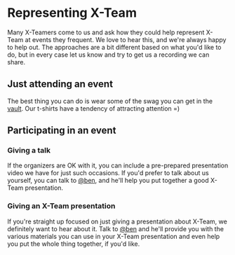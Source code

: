 # Representing X-Team

Many X-Teamers come to us and ask how they could help represent X-Team at events they frequent. We love to hear this, and we're always happy to help out. The approaches are a bit different based on what you'd like to do, but in every case let us know and try to get us a recording we can share.

## Just attending an event

The best thing you can do is wear some of the swag you can get in the [vault](https://xhq.x-team.com/vault). Our t-shirts have a tendency of attracting attention =)

## Participating in an event

### Giving a talk

If the organizers are OK with it, you can include a pre-prepared presentation video we have for just such occasions. If you'd prefer to talk about us yourself, you can talk to [@ben](https://x-team.slack.com/messages/D23Q0MCQ6), and he'll help you put together a good X-Team presentation.

### Giving an X-Team presentation

If you're straight up focused on just giving a presentation about X-Team, we definitely want to hear about it. Talk to [@ben](https://x-team.slack.com/messages/D23Q0MCQ6) and he'll provide you with the various materials you can use in your X-Team presentation and even help you put the whole thing together, if you'd like.